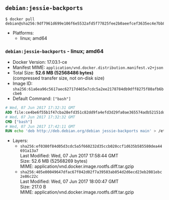 ## `debian:jessie-backports`

```console
$ docker pull debian@sha256:9df7961d699e106f6e5532afd5f77825fee2b0aeefcef3635ec4e7bb8013a3b8
```

-	Platforms:
	-	linux; amd64

### `debian:jessie-backports` - linux; amd64

-	Docker Version: 17.03.1-ce
-	Manifest MIME: `application/vnd.docker.distribution.manifest.v2+json`
-	Total Size: **52.6 MB (52568486 bytes)**  
	(compressed transfer size, not on-disk size)
-	Image ID: `sha256:61a6ea96c5617aec62717d465e7cdc5a2ee2178784db9dff8275f80afb6bcbe6`
-	Default Command: `["bash"]`

```dockerfile
# Wed, 07 Jun 2017 17:32:31 GMT
ADD file:ce4be6f55b1f47cba28efd351c82dd9fa4efd3d29fa0ae365574adb52151dda1 in / 
# Wed, 07 Jun 2017 17:32:32 GMT
CMD ["bash"]
# Wed, 07 Jun 2017 17:42:11 GMT
RUN echo 'deb http://deb.debian.org/debian jessie-backports main' > /etc/apt/sources.list.d/backports.list
```

-	Layers:
	-	`sha256:ef0380f84d05d3cdc5a5f660232d35ccb020ccf1d635b585580dea44691a13a7`  
		Last Modified: Wed, 07 Jun 2017 17:58:44 GMT  
		Size: 52.6 MB (52568269 bytes)  
		MIME: application/vnd.docker.image.rootfs.diff.tar.gzip
	-	`sha256:405e00049647dfac67f042d02f7a39503ab054d2d6ecd23eb2081ebc2e86c22c`  
		Last Modified: Wed, 07 Jun 2017 18:00:47 GMT  
		Size: 217.0 B  
		MIME: application/vnd.docker.image.rootfs.diff.tar.gzip
